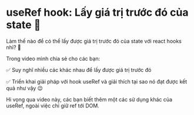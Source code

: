 # useRef hook: Lấy giá trị trước đó của state 🎉

Làm thế nào để có thể lấy được giá trị trước đó của state với react hooks nhỉ? 🤔

Trong video mình chia sẻ cho các bạn:

✅ Suy nghĩ nhiều các khác nhau để lấy được giá trị trước đó

✅ Triển khai giải pháp với hook useRef và giải thích tại sao nó đạt được kết quả như vậy 😉

Hi vọng qua video này, các bạn biết thêm một các sử dụng khác của useRef, ngoài việc chỉ giữ ref tới DOM.
